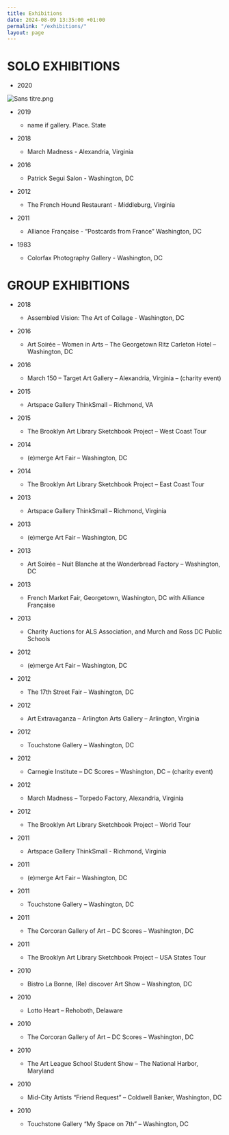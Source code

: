 ```yaml
---
title: Exhibitions
date: 2024-08-09 13:35:00 +01:00
permalink: "/exhibitions/"
layout: page
---
```


# SOLO EXHIBITIONS

* 2020

![Sans titre.png](/uploads/Sans%20titre.png)

* 2019

  * name if gallery. Place. State

* 2018

  * March Madness - Alexandria, Virginia

* 2016

  * Patrick Segui Salon - Washington, DC

* 2012

  * The French Hound Restaurant - Middleburg, Virginia

* 2011

  * Alliance Française - “Postcards from France” Washington, DC

* 1983

  * Colorfax Photography Gallery - Washington, DC

# GROUP EXHIBITIONS

* 2018

  * Assembled Vision:  The Art of Collage - Washington, DC

* 2016

  * Art Soirée – Women in Arts – The Georgetown Ritz Carleton Hotel – Washington, DC

* 2016

  * March 150 – Target Art Gallery – Alexandria, Virginia – (charity event)

* 2015

  * Artspace Gallery ThinkSmall – Richmond, VA

* 2015

  * The Brooklyn Art Library Sketchbook Project – West Coast Tour

* 2014

  * (e)merge Art Fair – Washington, DC

* 2014

  * The Brooklyn Art Library Sketchbook Project – East Coast Tour

* 2013

  * Artspace Gallery ThinkSmall – Richmond, Virginia

* 2013

  * (e)merge Art Fair – Washington, DC

* 2013

  * Art Soirée – Nuit Blanche at the Wonderbread Factory – Washington, DC

* 2013

  * French Market Fair, Georgetown, Washington, DC with Alliance Française

* 2013

  * Charity Auctions for ALS Association, and Murch and Ross DC Public Schools

* 2012

  * (e)merge Art Fair – Washington, DC

* 2012

  * The 17th Street Fair – Washington, DC

* 2012

  * Art Extravaganza – Arlington Arts Gallery – Arlington, Virginia

* 2012

  * Touchstone Gallery – Washington, DC

* 2012

  * Carnegie Institute – DC Scores – Washington, DC – (charity event)

* 2012

  * March Madness – Torpedo Factory, Alexandria, Virginia

* 2012

  * The Brooklyn Art Library Sketchbook Project – World Tour

* 2011

  * Artspace Gallery ThinkSmall - Richmond, Virginia

* 2011

  * (e)merge Art Fair – Washington, DC

* 2011

  * Touchstone Gallery – Washington, DC

* 2011

  * The Corcoran Gallery of Art – DC Scores – Washington, DC

* 2011

  * The Brooklyn Art Library Sketchbook Project – USA States Tour

* 2010

  * Bistro La Bonne, (Re) discover Art Show – Washington, DC

* 2010

  * Lotto Heart – Rehoboth, Delaware

* 2010

  * The Corcoran Gallery of Art – DC Scores – Washington, DC

* 2010

  * The Art League School Student Show – The National Harbor, Maryland

* 2010

  * Mid-City Artists “Friend Request” – Coldwell Banker, Washington, DC

* 2010

  * Touchstone Gallery “My Space on 7th” – Washington, DC